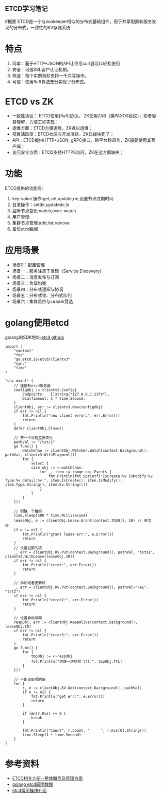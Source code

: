 ETCD学习笔记
-----------------------------------
#概要
ETCD是一个与zookeeper相似的分布式基础组件，用于共享配置和服务发现的分布式，一致性的KV存储系统

# 特点
1. 简单：基于HTTP+JSON的API让你用curl就可以轻松使用
2. 安全：可选SSL客户认证机制。
3. 快速：每个实例每秒支持一千次写操作。
4. 可信：使用Raft算法充分实现了分布式。

# ETCD vs ZK
* 一致性协议： ETCD使用[Raft]协议， ZK使用ZAB（类PAXOS协议），前者容易理解，方便工程实现；
* 运维方面：ETCD方便运维，ZK难以运维；
* 项目活跃度：ETCD社区与开发活跃，ZK已经快死了；
* API：ETCD提供HTTP+JSON, gRPC接口，跨平台跨语言，ZK需要使用其客户端；
* 访问安全方面：ETCD支持HTTPS访问，ZK在这方面缺失；

# 功能
ETCD提供的功能有:
1. key-value 操作:get,set,update,rm,设置节点过期时间
2. 目录操作：setdir,updatedir,ls
3. 监听节点变化:watch,exec-watch
4. 用户管理:
5. 集群节点管理:add,list,remove
6. 备份etcd数据

# 应用场景
* 场景0：配置管理
* 场景一：服务注册于发现（Service Discovery）
* 场景二：消息发布与订阅
* 场景三：负载均衡
* 场景四：分布式通知与协调
* 场景五：分布式锁、分布式队列
* 场景六：集群监控与Leader竞选


# golang使用etcd
golang的SDK地址:[etcd github](https://godoc.org/github.com/coreos/etcd/clientv3)
```
import (
	"context"
	"fmt"
	"go.etcd.io/etcd/clientv3"
	"sync"
	"time"
)

func main() {
	// 连接到etcd服务器
	configObj := clientv3.Config{
		Endpoints:   []string{"127.0.0.1:2379"},
		DialTimeout: 5 * time.Second,
	}
	clientObj, err := clientv3.New(configObj)
	if err != nil {
		fmt.Println("new client error:", err.Error())
		return
	}
	defer clientObj.Close()

	// 开一个协程监听变化
	pathVal := "/tst/1"
	go func() {
		watchChan := clientObj.Watcher.Watch(context.Background(), pathVal, clientv3.WithFragment())
		for {
			select {
			case obj := <-watchChan:
				for _, item := range obj.Events {
					fmt.Println(fmt.Sprintf("IsCreate:%v IsModify:%v Type:%v detail:%v ", item.IsCreate(), item.IsModify(), item.Type.String(), item.Kv.String()))
				}
			}
		}
	}()

	// 创建一个租约
	time.Sleep(500 * time.Millisecond)
	leaseObj, e := clientObj.Lease.Grant(context.TODO(), 10) // 单位：秒
	if e != nil {
		fmt.Println("grant lease err:", e.Error())
		return
	}
	// 设置过期的项
	_, err = clientObj.KV.Put(context.Background(), pathVal, "tsts1", clientv3.WithLease(leaseObj.ID))
	if err != nil {
		fmt.Println("error:", err.Error())
		return
	}

	// 添加或者更新项
	_, err = clientObj.KV.Put(context.Background(), pathVal+"/a1", "tst2")
	if err != nil {
		fmt.Println("error2:", err.Error())
		return
	}

	// 设置自动续期
	respObj, err := clientObj.KeepAlive(context.Background(), leaseObj.ID)
	if err != nil {
		fmt.Println("error3:", err.Error())
		return
	}
	go func() {
		for {
			tmpObj := <-respObj
			fmt.Println("完成一次续期 ttl:", tmpObj.TTL)
		}
	}()

	// 不断读取项的值
	for {
		r, e := clientObj.KV.Get(context.Background(), pathVal)
		if e != nil {
			fmt.Println("get err:", e.Error())
			return
		}

		if len(r.Kvs) <= 0 {
			break
		}

		fmt.Println("Count", r.Count, " 	", r.Kvs[0].String())
		time.Sleep(1 * time.Second)
	}
}

```

# 参考资料
* [ETCD相关介绍--整体概念及原理方面](https://www.cnblogs.com/softidea/p/6517959.html)
* [golang etcd简明教程](https://segmentfault.com/a/1190000020868242?utm_source=tag-newest)
* [etcd常用操作介绍](https://segmentfault.com/a/1190000020787391)